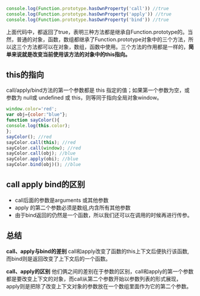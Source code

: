 ```javascript
console.log(Function.prototype.hasOwnProperty('call')) //true
console.log(Function.prototype.hasOwnProperty('apply')) //true
console.log(Function.prototype.hasOwnProperty('bind')) //true
```
上面代码中，都返回了true，表明三种方法都是继承自Function.prototype的。当然，普通的对象，函数，数组都继承了Function.prototype对象中的三个方法，所以这三个方法都可以在对象，数组，函数中使用。三个方法的作用都是一样的，**简单来说就是改变当前使用该方法的对象中的this指向。**



## this的指向

call/apply/bind方法的第一个参数都是 this 指定的值；如果第一个参数为空，或参数为 null或 undefined 或 this，则等同于指向全局对象window。

```javascript
window.color='red';
var obj={color:"blue"};
function sayColor(){
console.log(this.color);
};
sayColor(); //red
sayColor.call(this); //red
sayColor.call(window); //red
sayColor.call(obj); //blue
sayColor.apply(obi); //blue
sayColor.bind(obj)(); //blue
```



## call apply bind的区别

 - call后面的参数是arguments 或其他参数
 - apply 的第二个参数必须是数组,内含所有其他参数
 - 由于bind返回的仍然是一个函数，所以我们还可以在调用的时候再进行传参。



## 总结



 **call、apply与bind的差别**
call和apply改变了函数的this上下文后便执行该函数,而bind则是返回改变了上下文后的一个函数。

**call、apply的区别**
他们俩之间的差别在于参数的区别，call和apply的第一个参数都是要改变上下文的对象，而call从第二个参数开始以参数列表的形式展现，apply则是把除了改变上下文对象的参数放在一个数组里面作为它的第二个参数。
